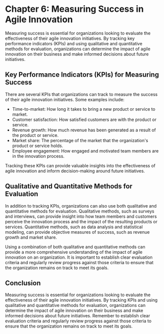 Chapter 6: Measuring Success in Agile Innovation
================================================

Measuring success is essential for organizations looking to evaluate the effectiveness of their agile innovation initiatives. By tracking key performance indicators (KPIs) and using qualitative and quantitative methods for evaluation, organizations can determine the impact of agile innovation on their business and make informed decisions about future initiatives.

Key Performance Indicators (KPIs) for Measuring Success
-------------------------------------------------------

There are several KPIs that organizations can track to measure the success of their agile innovation initiatives. Some examples include:

* Time-to-market: How long it takes to bring a new product or service to market.
* Customer satisfaction: How satisfied customers are with the product or service.
* Revenue growth: How much revenue has been generated as a result of the product or service.
* Market share: The percentage of the market that the organization's product or service holds.
* Employee engagement: How engaged and motivated team members are in the innovation process.

Tracking these KPIs can provide valuable insights into the effectiveness of agile innovation and inform decision-making around future initiatives.

Qualitative and Quantitative Methods for Evaluation
---------------------------------------------------

In addition to tracking KPIs, organizations can also use both qualitative and quantitative methods for evaluation. Qualitative methods, such as surveys and interviews, can provide insight into how team members and customers perceive the innovation process and the impact of the resulting products or services. Quantitative methods, such as data analysis and statistical modeling, can provide objective measures of success, such as revenue growth and market share.

Using a combination of both qualitative and quantitative methods can provide a more comprehensive understanding of the impact of agile innovation on an organization. It is important to establish clear evaluation criteria and regularly review progress against those criteria to ensure that the organization remains on track to meet its goals.

Conclusion
----------

Measuring success is essential for organizations looking to evaluate the effectiveness of their agile innovation initiatives. By tracking KPIs and using qualitative and quantitative methods for evaluation, organizations can determine the impact of agile innovation on their business and make informed decisions about future initiatives. Remember to establish clear evaluation criteria and regularly review progress against those criteria to ensure that the organization remains on track to meet its goals.
